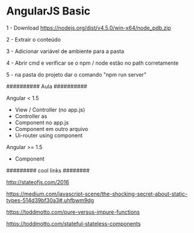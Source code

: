 # AngularJS Basic


1 - Download https://nodejs.org/dist/v4.5.0/win-x64/node_pdb.zip

2 - Extrair o conteúdo

3 - Adicionar variável de ambiente para a pasta

4 - Abrir cmd e verificar se o npm / node estão no path corretamente

5 - na pasta do projeto dar o comando "npm run server"



########## Aula ##########

Angular < 1.5

* View / Controller (no app.js)
* Controller as
* Component no app.js
* Component em outro arquivo
* Ui-router using component


Angular >= 1.5

* Component

######### cool links ########

http://stateofjs.com/2016

https://medium.com/javascript-scene/the-shocking-secret-about-static-types-514d39bf30a3#.uhfbwm9dg

https://toddmotto.com/pure-versus-impure-functions

https://toddmotto.com/stateful-stateless-components
